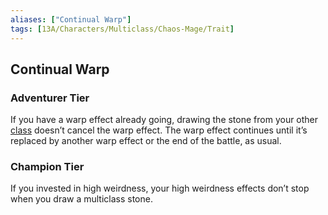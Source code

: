 ```yaml
---
aliases: ["Continual Warp"]
tags: [13A/Characters/Multiclass/Chaos-Mage/Trait]
---
```


## Continual Warp

### Adventurer Tier

If you have a warp effect already going, drawing the stone from your other [class](Compendium/13A/Character-Rules/Class.md) doesn’t cancel the warp effect. The warp effect continues until it’s replaced by another warp effect or the end of the battle, as usual.

### Champion Tier

If you invested in high weirdness, your high weirdness effects don’t stop when you draw a multiclass stone.
